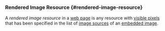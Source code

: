 ### Rendered Image Resource {#rendered-image-resource}

A _rendered image resource_ in a [web page][] is any resource with [visible pixels][] that has been specified in the list of [image sources][] of an [embedded image][].

[embedded image]: #embedded-image 'Definition of Embedded Image'
[image sources]: https://html.spec.whatwg.org/multipage/images.html#image-source
[visible pixels]: #visible 'Definition of visible'
[web page]: #web-page-html 'Definition of web page (HTML)'